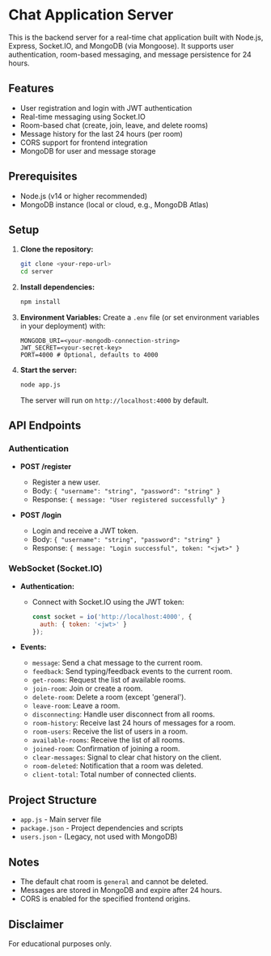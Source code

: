 # Chat Application Server

This is the backend server for a real-time chat application built with Node.js, Express, Socket.IO, and MongoDB (via Mongoose). It supports user authentication, room-based messaging, and message persistence for 24 hours.

## Features

- User registration and login with JWT authentication
- Real-time messaging using Socket.IO
- Room-based chat (create, join, leave, and delete rooms)
- Message history for the last 24 hours (per room)
- CORS support for frontend integration
- MongoDB for user and message storage

## Prerequisites

- Node.js (v14 or higher recommended)
- MongoDB instance (local or cloud, e.g., MongoDB Atlas)

## Setup

1. **Clone the repository:**
   ```bash
   git clone <your-repo-url>
   cd server
   ```

2. **Install dependencies:**
   ```bash
   npm install
   ```

3. **Environment Variables:**
   Create a `.env` file (or set environment variables in your deployment) with:
   ```env
   MONGODB_URI=<your-mongodb-connection-string>
   JWT_SECRET=<your-secret-key>
   PORT=4000 # Optional, defaults to 4000
   ```

4. **Start the server:**
   ```bash
   node app.js
   ```
   The server will run on `http://localhost:4000` by default.

## API Endpoints

### Authentication

- **POST /register**
  - Register a new user.
  - Body: `{ "username": "string", "password": "string" }`
  - Response: `{ message: "User registered successfully" }`

- **POST /login**
  - Login and receive a JWT token.
  - Body: `{ "username": "string", "password": "string" }`
  - Response: `{ message: "Login successful", token: "<jwt>" }`

### WebSocket (Socket.IO)

- **Authentication:**
  - Connect with Socket.IO using the JWT token:
    ```js
    const socket = io('http://localhost:4000', {
      auth: { token: '<jwt>' }
    });
    ```

- **Events:**
  - `message`: Send a chat message to the current room.
  - `feedback`: Send typing/feedback events to the current room.
  - `get-rooms`: Request the list of available rooms.
  - `join-room`: Join or create a room.
  - `delete-room`: Delete a room (except 'general').
  - `leave-room`: Leave a room.
  - `disconnecting`: Handle user disconnect from all rooms.
  - `room-history`: Receive last 24 hours of messages for a room.
  - `room-users`: Receive the list of users in a room.
  - `available-rooms`: Receive the list of all rooms.
  - `joined-room`: Confirmation of joining a room.
  - `clear-messages`: Signal to clear chat history on the client.
  - `room-deleted`: Notification that a room was deleted.
  - `client-total`: Total number of connected clients.

## Project Structure

- `app.js` - Main server file
- `package.json` - Project dependencies and scripts
- `users.json` - (Legacy, not used with MongoDB)

## Notes

- The default chat room is `general` and cannot be deleted.
- Messages are stored in MongoDB and expire after 24 hours.
- CORS is enabled for the specified frontend origins.

## Disclaimer

For educational purposes only. 